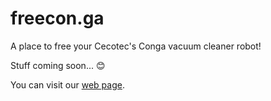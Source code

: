 # freecon.ga

A place to free your Cecotec's Conga vacuum cleaner robot!

Stuff coming soon... 😊

You can visit our [web page](https://freecon.ga).